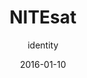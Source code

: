 ---
title: NITEsat
subtitle: identity
layout: default
modal-id: 6
date: 2016-01-10
description: Created for The Adler Planetarium | Far Horizon's Earth imaging Cubesat intiative. The identity for NITEsat (Night Imaging & Tracking Experiment Satellite) drew inspiration from technology and aerial photography. It looks geographical and of-this-earth, as well as space-age and futuristic. It represents both the Cubesat, and what the Cubesat will be looking down upon.<p><p style="color:#95a5a6;"><i> Collaborative work <a href="http://wewantto.design">We Want To __</a> / <a href="http://cbgworks.com/">Christopher Givens</i></a></p>
img: ['Nitesat02.png', 'Nitesat03.jpg','NiteSat01.jpg' , 'NITEsat-sketches.jpg']
thumbnail: NiteSat_thumb.jpg
alt: image-alt
project-date: March 2016
client: The Adler Planetarium
category: identity


---